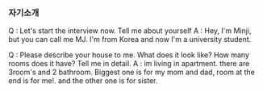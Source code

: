 
### 자기소개
Q : Let's start the interview now. Tell me about yourself
A : Hey, I'm Minji, but you can call me MJ. I'm from Korea and now I'm a university student.

Q : Please describe your house to me. What does it look like? How many rooms does it have? Tell me in detail.
A : im living in apartment. there are 3room's and 2 bathroom. Biggest one is for my mom and dad, room at the end is for me!. and the other one is for sister. 